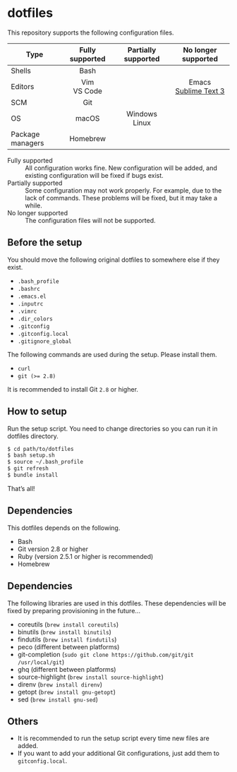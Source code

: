 # dotfiles
This repository supports the following configuration files.

| Type             | Fully supported | Partially supported | No longer supported                                            |
|------------------|:---------------:|:-------------------:|:--------------------------------------------------------------:|
| Shells           | Bash            |                     |                                                                |
| Editors          | Vim<br>VS Code  |                     | Emacs<br>[Sublime Text 3](https://github.com/noraworld/sublrc) |
| SCM              | Git             |                     |                                                                |
| OS               | macOS           | Windows<br>Linux    |                                                                |
| Package managers | Homebrew        |                     |                                                                |

<dl>
  <dt>Fully supported</dt>
  <dd>All configuration works fine. New configuration will be added, and existing configuration will be fixed if bugs exist.</dd>
  <dt>Partially supported</dt>
  <dd>Some configuration may not work properly. For example, due to the lack of commands. These problems will be fixed, but it may take a while.</dd>
  <dt>No longer supported</dt>
  <dd>The configuration files will not be supported.</dd>
</dl>

## Before the setup
You should move the following original dotfiles to somewhere else if they exist.

* `.bash_profile`
* `.bashrc`
* `.emacs.el`
* `.inputrc`
* `.vimrc`
* `.dir_colors`
* `.gitconfig`
* `.gitconfig.local`
* `.gitignore_global`

The following commands are used during the setup. Please install them.

* `curl`
* `git (>= 2.8)`

It is recommended to install Git `2.8` or higher.

## How to setup
Run the setup script. You need to change directories so you can run it in dotfiles directory.

```bash
$ cd path/to/dotfiles
$ bash setup.sh
$ source ~/.bash_profile
$ git refresh
$ bundle install
```

That’s all!

## Dependencies
This dotfiles depends on the following.

* Bash
* Git version 2.8 or higher
* Ruby (version 2.5.1 or higher is recommended)
* Homebrew

## Dependencies
The following libraries are used in this dotfiles. These dependencies will be fixed by preparing provisioning in the future...

* coreutils (`brew install coreutils`)
* binutils (`brew install binutils`)
* findutils (`brew install findutils`)
* peco (different between platforms)
* git-completion (`sudo git clone https://github.com/git/git /usr/local/git`)
* ghq (different between platforms)
* source-highlight (`brew install source-highlight`)
* direnv (`brew install direnv`)
* getopt (`brew install gnu-getopt`)
* sed (`brew install gnu-sed`)

## Others
* It is recommended to run the setup script every time new files are added.
* If you want to add your additional Git configurations, just add them to `gitconfig.local`.

